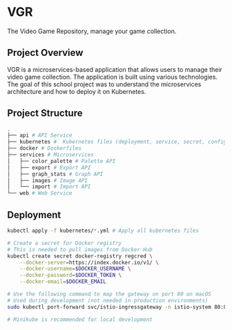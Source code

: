 # VGR

The Video Game Repository, manage your game collection.

## Project Overview

VGR is a microservices-based application that allows users to manage their video game collection. The application is built using various technologies. The goal of this school project was to understand the microservices architecture and how to deploy it on Kubernetes.

## Project Structure

```bash
.
├── api # API Service
├── kubernetes #  Kubernetes files (deployment, service, secret, configmap, gateway)
├── docker # Dockerfiles
├── services # Microservices
│   ├── color_palette # Palette API 
│   ├── export # Export API
│   ├── graph_stats # Graph API
│   ├── images # Image API
│   └── import # Import API
└── web # Web Service
```

## Deployment

```bash
kubectl apply -f kubernetes/*.yml # Apply all kubernetes files
```

```bash
# Create a secret for Docker registry
# This is needed to pull images from Docker Hub
kubectl create secret docker-registry regcred \
    --docker-server=https://index.docker.io/v1/ \
    --docker-username=$DOCKER_USERNAME \
    --docker-password=$DOCKER_TOKEN \
    --docker-email=$DOCKER_EMAIL
```


```bash
# Use the following command to map the gateway on port 80 on macOS
# Used during development (not needed in production environments)
sudo kubectl port-forward svc/istio-ingressgateway -n istio-system 80:80

# Minikube is recommended for local development
```
